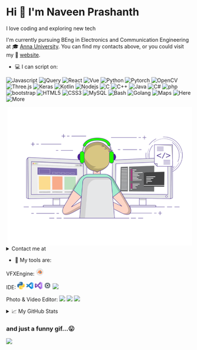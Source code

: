 # Hi 👋 I'm Naveen Prashanth
I love coding and exploring new tech

I'm currently pursuing BEng in Electronics and Communication Engineering at 🎓 [Anna University](https://annauniv.edu). You can find my contacts above, or you could visit my :milky_way: [website](https://gnpaone.github.io).

- 💻 I can script on:
<p>
  <img alt="Javascript" src="https://img.shields.io/badge/-Javascript-323330?style=flat-square&logo=javascript&logoColor=efd81c" />
  <img alt="jQuery" src="https://img.shields.io/badge/-jQuery-0969ad?style=flat-square&logo=jQuery&logoColor=79cff5" />
  <img alt="React" src="https://img.shields.io/badge/-React-282c34?style=flat-square&logo=react&logoColor=61dafb" />
  <img alt="Vue" src="https://img.shields.io/badge/-Vue.js-32475b?style=flat-square&logo=vue.js&logoColor=3fb27f" />
  <img alt="Python" src="https://img.shields.io/badge/-python-1f425f?style=flat-square&logo=python&logoColor=ffe05c" />
  <img alt="Pytorch" src="https://img.shields.io/badge/-Pytorch-231e42?style=flat-square&logo=Pytorch&logoColor=e14731" />
  <img alt="OpenCV" src="https://img.shields.io/badge/-OpenCV-222?style=flat-square&logo=OpenCV&logoColor=red" />
  <img alt="Three.js" src="https://img.shields.io/badge/-Three.js-222?style=flat-square&logo=Three.js&logoColor=white" />
  <!--<img alt="Bash" src="https://img.shields.io/badge/-Bash-333333?style=flat-square&logo=bash&logoColor=6da55f" /> -->
  <img alt="Keras" src="https://img.shields.io/badge/-Keras-d00000?style=flat-square&logo=Keras&logoColor=white" /> 
  <img alt="Kotlin" src="https://img.shields.io/badge/-Kotlin-6b70db?style=flat-square&logo=Kotlin&logoColor=f1850b" />
  <img alt="Nodejs" src="https://img.shields.io/badge/-Nodejs-333333?style=flat-square&logo=Node.js&logoColor=6da55f" />
  <img alt="C" src="https://img.shields.io/badge/-C-00599c?style=flat-square&logo=c&logoColor=white" />
  <img alt="C++" src="https://img.shields.io/badge/-C%2B%2B-6195cb?style=flat-square&logo=C%2B%2B&logoColor=white" />
  <img alt="Java" src="https://img.shields.io/badge/-Java-055981?style=flat-square&logo=Java&logoColor=f8981e" />
  <img alt="C#" src="https://img.shields.io/badge/-C%23-1e9923?style=flat-square&logo=C-sharp&logoColor=white" />
  <img alt="php" src="https://img.shields.io/badge/-php-black?style=flat-square&logo=php&logoColor=858ebb" />
  <img alt="bootstrap" src="https://img.shields.io/badge/-Bootstrap-5f4686?style=flat-square&logo=Bootstrap&logoColor=white" />
  <img alt="HTML5" src="https://img.shields.io/badge/-HTML5-e96228?style=flat-square&logo=HTML5&logoColor=white" />
  <img alt="CSS3" src="https://img.shields.io/badge/-CSS3-2862ea?style=flat-square&logo=CSS3&logoColor=white" />
  <img alt="MySQL" src="https://img.shields.io/badge/-MySQL-333333?style=flat-square&logo=MySQL&logoColor=6da55f" />
  <img alt="Bash" src="https://img.shields.io/badge/-Bash-black?style=flat-square&logo=GNU%20Bash&logoColor=white" />
  <img alt="Golang" src="https://img.shields.io/badge/Golang-00ADD8?style=flat-square&logo=go&logoColor=white" />
  <img alt="Maps" src="https://img.shields.io/badge/Maps-323330?style=flat-square&logo=Google%20Maps&logoColor=red" />
  <img alt="Here" src="https://img.shields.io/badge/Here-323330?style=flat-square&logo=Here&logoColor=white" />
  <img alt="More" src="https://img.shields.io/badge/%F0%9F%91%80-etc-brightgreen" />
</p>

<img align="right" alt="GIF" src="https://raw.githubusercontent.com/gnpaone/gnpaone/master/gif.gif" width="500"/>

<details>
  <summary>Contact me at</summary>

[![GitHub Badge](https://img.shields.io/badge/-@gnpaone-%23181717?style=flat&logo=github)](https://github.com/gnpaone) [![Gmail Badge](https://img.shields.io/badge/-gnpaone@gmail.com-c14438?style=flat&logo=Gmail&logoColor=white&link=mailto:gnpaone@gmail.com)](mailto:gnpaone@gmail.com) [![Website Badge](https://img.shields.io/website?color=0ab9e6&style=flat&up_message=gnpaone.github.io&url=http%3A%2F%2Fgnpaone.github.io%2F)](https://gnpaone.github.io) [![Twitter Badge](https://img.shields.io/badge/-@gnpaone-1ca0f1?style=flat&labelColor=1ca0f1&logo=twitter&logoColor=white&link=https://twitter.com/gnpaone)](https://twitter.com/gnpaone) [![Linkedin Badge](https://img.shields.io/badge/-@gnpaone-blue?style=flat&logo=Linkedin&logoColor=white&link=https://www.linkedin.com/in/gnpaone/)](https://www.linkedin.com/in/gnpaone/)
</details>

- 🔧 My tools are:

VFXEngine: 
<code><a href="https://blender.org/"><img height="20" src="https://github.com/gnpaone/gnpaone/blob/main/blender-white.png?raw=true"></a></code>

IDE: 
<code><img height="20" src="https://raw.githubusercontent.com/gnpaone/gnpaone/main/Python-logo-notext.svg"></code>
<code><a href="https://code.visualstudio.com/download"><img height="20" src="https://raw.githubusercontent.com/gnpaone/gnpaone/main/vs-code-responsive-01-1.png"></a></code>
<code><a href="https://visualstudio.microsoft.com/downloads/"><img height="20" src="https://raw.githubusercontent.com/gnpaone/gnpaone/main/BrandVisualStudioWin2019-3.svg"></a></code>
<code><a href="https://repl.it"><img height="20" src="https://raw.githubusercontent.com/gnpaone/gnpaone/main/Repl.it_logo.svg"></a></code>
<code><a href="https://www.jetbrains.com/idea/"><img height="20" src="https://raw.githubusercontent.com/JetBrains/intellij-community/master/platform/icons/src/idea_CE.ico"></a></code>

Photo & Video Editor:
<code><a href="https://www.adobe.com/products/photoshop.html"><img height="20" src="https://upload.wikimedia.org/wikipedia/commons/thumb/a/af/Adobe_Photoshop_CC_icon.svg/800px-Adobe_Photoshop_CC_icon.svg.png"></a></code>
<code><a href="https://www.blackmagicdesign.com/nl/products/davinciresolve"><img height="20" src="https://upload.wikimedia.org/wikipedia/commons/9/90/DaVinci_Resolve_17_logo.svg"></a></code>
<code><a href="https://www.adobe.com/products/aftereffects.html"><img height="20" src="https://upload.wikimedia.org/wikipedia/commons/c/cb/Adobe_After_Effects_CC_icon.svg"></a></code>

<details>
  <summary>📈 My GitHub Stats</summary>

[![Naveen's github stats](https://github.com/gnpaone/my-github-stats/blob/master/generated/overview.svg)](https://github.com/gnpaone/gnpaone) [![Naveen's language stats](https://github.com/gnpaone/my-github-stats/blob/master/generated/languages.svg)](https://github.com/gnpaone/gnpaone)

[![GitHub metrics](./github-metrics.svg)](https://github.com/gnpaone/gnpaone)

![Top Langs](https://github-readme-stats.vercel.app/api/top-langs/?username=gnpaone&layout=compact&theme=radical)

[![trophy](https://github-profile-trophy.vercel.app/?username=gnpaone)](https://github.com/ryo-ma/github-profile-trophy)

![Github Streak](https://github-readme-streak-stats.herokuapp.com/?user=gnpaone&theme=gruvbox_duo)

  <p>
  	<img src="https://img.shields.io/github/followers/gnpaone" />
    <img src="https://img.shields.io/github/stars/gnpaone">
    <img src="https://visitor-badge.glitch.me/badge?page_id=gnpaone.gnpaone" />
  </p>
</details>

### and just a funny gif...😛
![](https://media.giphy.com/media/13GIgrGdslD9oQ/giphy.gif)

<!--
**kushwanth13/kushwanth13** is a ✨ _special_ ✨ repository because its `README.md` (this file) appears on your GitHub profile.

Here are some ideas to get you started:

- 🔭 I’m currently working on ...
- 🌱 I’m currently learning ...
- 👯 I’m looking to collaborate on ...
- 🤔 I’m looking for help with ...
- 💬 Ask me about ...
- 📫 How to reach me: ...
- 😄 Pronouns: ...
- ⚡ Fun fact: ...
-->
